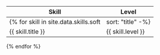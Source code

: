 | Skill | Level |
| ---- | ---- |
{% for skill in site.data.skills.soft| sort: "title" -%}
{{ skill.title }} | {{ skill.level }}
{% endfor %}